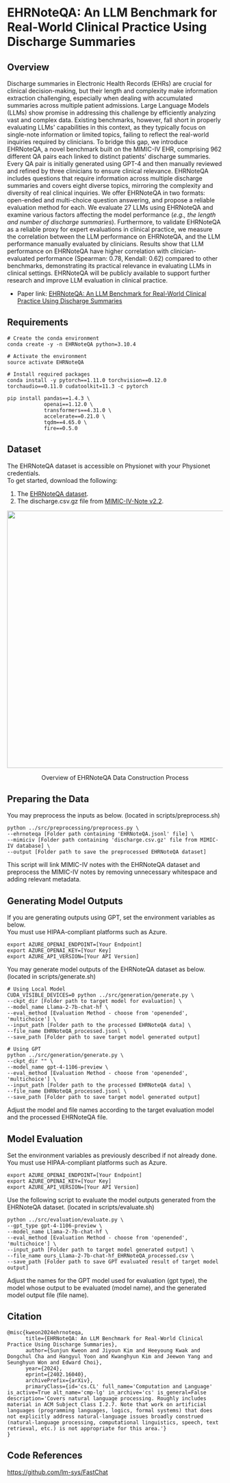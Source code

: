 # EHRNoteQA: An LLM Benchmark for Real-World Clinical Practice Using Discharge Summaries
## Overview
Discharge summaries in Electronic Health Records (EHRs) are crucial for clinical decision-making, but their length and complexity make information extraction challenging, especially when dealing with accumulated summaries across multiple patient admissions.
Large Language Models (LLMs) show promise in addressing this challenge by efficiently analyzing vast and complex data.
Existing benchmarks, however, fall short in properly evaluating LLMs' capabilities in this context, as they typically focus on single-note information or limited topics, failing to reflect the real-world inquiries required by clinicians.
To bridge this gap, we introduce EHRNoteQA, a novel benchmark built on the MIMIC-IV EHR, comprising 962 different QA pairs each linked to distinct patients' discharge summaries.
Every QA pair is initially generated using GPT-4 and then manually reviewed and refined by three clinicians to ensure clinical relevance.
EHRNoteQA includes questions that require information across multiple discharge summaries and covers eight diverse topics, mirroring the complexity and diversity of real clinical inquiries.
We offer EHRNoteQA in two formats: open-ended and multi-choice question answering, and propose a reliable evaluation method for each.
We evaluate 27 LLMs using EHRNoteQA and examine various factors affecting the model performance (*e.g., the length and number of discharge summaries*).
Furthermore, to validate EHRNoteQA as a reliable proxy for expert evaluations in clinical practice, we measure the correlation between the LLM performance on EHRNoteQA, and the LLM performance manually evaluated by clinicians.
Results show that LLM performance on EHRNoteQA have higher correlation with clinician-evaluated performance (Spearman: 0.78, Kendall: 0.62) compared to other benchmarks, demonstrating its practical relevance in evaluating LLMs in clinical settings.
EHRNoteQA will be publicly available to support further research and improve LLM evaluation in clinical practice.
- Paper link: [EHRNoteQA: An LLM Benchmark for Real-World Clinical Practice Using Discharge Summaries](https://arxiv.org/pdf/2402.16040.pdf)

## Requirements
```
# Create the conda environment
conda create -y -n EHRNoteQA python=3.10.4

# Activate the environment
source activate EHRNoteQA

# Install required packages
conda install -y pytorch==1.11.0 torchvision==0.12.0 torchaudio==0.11.0 cudatoolkit=11.3 -c pytorch

pip install pandas==1.4.3 \
            openai==1.12.0 \
            transformers==4.31.0 \
            accelerate==0.21.0 \
            tqdm==4.65.0 \
            fire==0.5.0
```

## Dataset
The EHRNoteQA dataset is accessible on Physionet with your Physionet credentials. \
To get started, download the following:
1. The [EHRNoteQA dataset](https://doi.org/10.13026/acga-ht95).
2. The discharge.csv.gz file from [MIMIC-IV-Note v2.2](https://physionet.org/content/mimic-iv-note/2.2/).
<p align="center">
  <img src="https://github.com/ji-youn-kim/EHRNoteQA/blob/master/resources/figure1.png?raw=true" width="600"/>
  <br>
  <div align="center">Overview of EHRNoteQA Data Construction Process</div>
</p>

## Preparing the Data
You may preprocess the inputs as below. (located in scripts/preprocess.sh)
```
python ../src/preprocessing/preprocess.py \
--ehrnoteqa [Folder path containing 'EHRNoteQA.jsonl' file] \
--mimiciv [Folder path containing 'discharge.csv.gz' file from MIMIC-IV database] \
--output [Folder path to save the preprocessed EHRNoteQA dataset]
```
This script will link MIMIC-IV notes with the EHRNoteQA dataset and preprocess the MIMIC-IV notes by removing unnecessary whitespace and adding relevant metadata.

## Generating Model Outputs
If you are generating outputs using GPT, set the environment variables as below.\
You must use HIPAA-compliant platforms such as Azure.
```
export AZURE_OPENAI_ENDPOINT=[Your Endpoint]
export AZURE_OPENAI_KEY=[Your Key]
export AZURE_API_VERSION=[Your API Version]
```

You may generate model outputs of the EHRNoteQA dataset as below. (located in scripts/generate.sh)
```
# Using Local Model
CUDA_VISIBLE_DEVICES=0 python ../src/generation/generate.py \
--ckpt_dir [Folder path to target model for evaluation] \
--model_name Llama-2-7b-chat-hf \
--eval_method [Evaluation Method - choose from 'openended', 'multichoice'] \
--input_path [Folder path to the processed EHRNoteQA data] \
--file_name EHRNoteQA_processed.jsonl \
--save_path [Folder path to save target model generated output]

# Using GPT
python ../src/generation/generate.py \
--ckpt_dir "" \
--model_name gpt-4-1106-preview \
--eval_method [Evaluation Method - choose from 'openended', 'multichoice'] \
--input_path [Folder path to the processed EHRNoteQA data] \
--file_name EHRNoteQA_processed.jsonl \
--save_path [Folder path to save target model generated output]
```
Adjust the model and file names according to the target evaluation model and the processed EHRNoteQA file.

## Model Evaluation
Set the environment variables as previously described if not already done.\
You must use HIPAA-compliant platforms such as Azure.
```
export AZURE_OPENAI_ENDPOINT=[Your Endpoint]
export AZURE_OPENAI_KEY=[Your Key]
export AZURE_API_VERSION=[Your API Version]
```
Use the following script to evaluate the model outputs generated from the EHRNoteQA dataset. (located in scripts/evaluate.sh)
```
python ../src/evaluation/evaluate.py \
--gpt_type gpt-4-1106-preview \
--model_name Llama-2-7b-chat-hf \
--eval_method [Evaluation Method - choose from 'openended', 'multichoice'] \
--input_path [Folder path to target model generated output] \
--file_name ours_Llama-2-7b-chat-hf_EHRNoteQA_processed.csv \
--save_path [Folder path to save GPT evaluated result of target model output]
```
Adjust the names for the GPT model used for evaluation (gpt type), the model whose output to be evaluated (model name), and the generated model output file (file name).

## Citation
```
@misc{kweon2024ehrnoteqa,
      title={EHRNoteQA: An LLM Benchmark for Real-World Clinical Practice Using Discharge Summaries}, 
      author={Sunjun Kweon and Jiyoun Kim and Heeyoung Kwak and Dongchul Cha and Hangyul Yoon and Kwanghyun Kim and Jeewon Yang and Seunghyun Won and Edward Choi},
      year={2024},
      eprint={2402.16040},
      archivePrefix={arXiv},
      primaryClass={id='cs.CL' full_name='Computation and Language' is_active=True alt_name='cmp-lg' in_archive='cs' is_general=False description='Covers natural language processing. Roughly includes material in ACM Subject Class I.2.7. Note that work on artificial languages (programming languages, logics, formal systems) that does not explicitly address natural-language issues broadly construed (natural-language processing, computational linguistics, speech, text retrieval, etc.) is not appropriate for this area.'}
}
```

## Code References
https://github.com/lm-sys/FastChat


